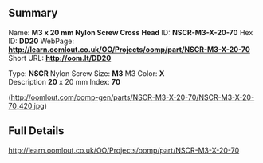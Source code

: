 

 ## Summary
Name: __M3 x 20 mm Nylon Screw Cross Head__
ID: __NSCR-M3-X-20-70__
Hex ID: __DD20__
WebPage: __http://learn.oomlout.co.uk/OO/Projects/oomp/part/NSCR-M3-X-20-70__
Short URL: __http://oom.lt/DD20__

Type: __NSCR__ Nylon Screw 
Size: __M3__ M3 
Color: __X__  
Description __20__ x 20 mm 
Index: __70__


(http://oomlout.com/oomp-gen/parts/NSCR-M3-X-20-70/NSCR-M3-X-20-70_420.jpg)


 ## Full Details
 http://learn.oomlout.co.uk/OO/Projects/oomp/part/NSCR-M3-X-20-70














